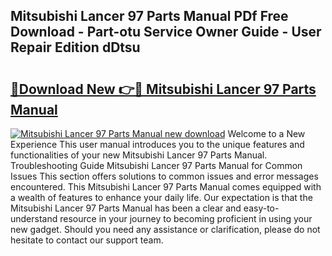 ## Mitsubishi Lancer 97 Parts Manual PDf Free Download - Part-otu Service Owner Guide - User Repair Edition dDtsu

# <h2><a href="http://bc58046.oget.top/?id=Mitsubishi+Lancer+97+Parts+Manual">🔗Download New 👉🔴 Mitsubishi Lancer 97 Parts Manual</a></h2>

[![Mitsubishi Lancer 97 Parts Manual new download](https://i.imgur.com/5g1atiW.png)](http://bc58046.oget.top/?id=Mitsubishi+Lancer+97+Parts+Manual)
Welcome to a New Experience This user manual introduces you to the unique features and functionalities of your new Mitsubishi Lancer 97 Parts Manual. Troubleshooting Guide Mitsubishi Lancer 97 Parts Manual for Common Issues This section offers solutions to common issues and error messages encountered. This Mitsubishi Lancer 97 Parts Manual comes equipped with a wealth of features to enhance your daily life. Our expectation is that the Mitsubishi Lancer 97 Parts Manual has been a clear and easy-to-understand resource in your journey to becoming proficient in using your new gadget. Should you need any assistance or clarification, please do not hesitate to contact our support team.
